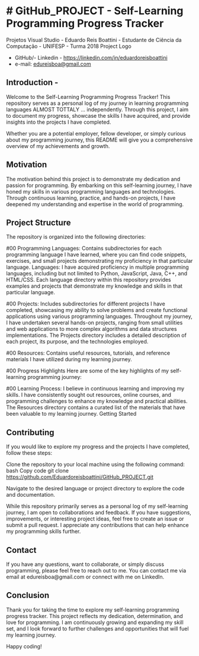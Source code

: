 <h1># GitHub_PROJECT - Self-Learning Programming Progress Tracker</h1>
Projetos Visual Studio - Eduardo Reis Boattini - Estudante de Ciência da Computação - UNIFESP - Turma 2018
Project Logo

- GitHub/- Linkedin - https://linkedin.com/in/eduardoreisboattini
- e-mail: edureisboa@gmail.com

<h2>Introduction - </h2>
    Welcome to the Self-Learning Programming Progress Tracker! 
    This repository serves as a personal log of my journey in learning programming languages ALMOST TOTTALY ... independently. 
    Through this project, I aim to document my progress, showcase the skills I have acquired, and provide insights into the projects I have completed. 

Whether you are a potential employer, fellow developer, or simply curious about my programming journey, this README will give you a comprehensive overview of my achievements and growth.

<h2>Motivation</h2>
The motivation behind this project is to demonstrate my dedication and passion for programming. 
By embarking on this self-learning journey, I have honed my skills in various programming languages and technologies. 
Through continuous learning, practice, and hands-on projects, I have deepened my understanding and expertise in the world of programming.

<h2>Project Structure</h2>
The repository is organized into the following directories:

#00 Programming Languages: Contains subdirectories for each programming language I have learned, where you can find code snippets, exercises, and small projects demonstrating my proficiency in that particular language.
    Languages: I have acquired proficiency in multiple programming languages, including but not limited to Python, JavaScript, Java, C++, and HTML/CSS. Each language directory within this repository provides examples and projects that demonstrate my knowledge and skills in that particular language.

#00 Projects: Includes subdirectories for different projects I have completed, showcasing my ability to solve problems and create functional applications using various programming languages.
    Throughout my journey, I have undertaken several hands-on projects, ranging from small utilities and web applications to more complex algorithms and data structures implementations. The Projects directory includes a detailed description of each project, its purpose, and the technologies employed.

#00 Resources: Contains useful resources, tutorials, and reference materials I have utilized during my learning journey.

#00 Progress Highlights
    Here are some of the key highlights of my self-learning programming journey:

#00 Learning Process: I believe in continuous learning and improving my skills. I have consistently sought out resources, online courses, and programming challenges to enhance my knowledge and practical abilities. The Resources directory contains a curated list of the materials that have been valuable to my learning journey.
Getting Started

<h2>Contributing</h2>
If you would like to explore my progress and the projects I have completed, follow these steps:

Clone the repository to your local machine using the following command:
bash
Copy code
git clone https://github.com/Eduardoreisboattini/GitHub_PROJECT.git

Navigate to the desired language or project directory to explore the code and documentation.


While this repository primarily serves as a personal log of my self-learning journey, I am open to collaborations and feedback. If you have suggestions, improvements, or interesting project ideas, feel free to create an issue or submit a pull request. I appreciate any contributions that can help enhance my programming skills further.

<h2>Contact</h2>
If you have any questions, want to collaborate, or simply discuss programming, please feel free to reach out to me. You can contact me via email at edureisboa@gmail.com or connect with me on LinkedIn.

<h2>Conclusion</h2>
Thank you for taking the time to explore my self-learning programming progress tracker. 
This project reflects my dedication, determination, and love for programming. I am continuously growing and expanding my skill set, and I look forward to further challenges and opportunities that will fuel my learning journey.

Happy coding!
